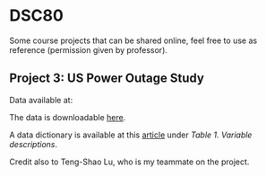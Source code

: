 # DSC80
Some course projects that can be shared online, feel free to use as reference (permission given by professor).


## Project 3: US Power Outage Study

Data available at: 

The data is downloadable [here](https://engineering.purdue.edu/LASCI/research-data/outages/outagerisks).

A data dictionary is available at this [article](https://www.sciencedirect.com/science/article/pii/S2352340918307182) under *Table 1. Variable descriptions*.

Credit also to Teng-Shao Lu, who is my teammate on the project.
